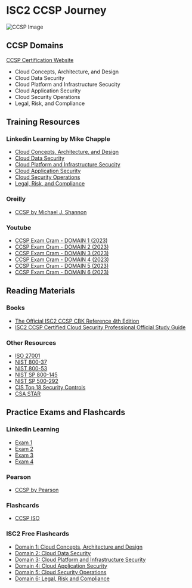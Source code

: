 # ISC2 CCSP Journey
![CCSP Image](https://github.com/meliodaaf/isc2_ccsp_journey/blob/main/files/ccsp.png)
## CCSP Domains
[CCSP Certification Website](https://www.isc2.org/certifications/ccsp)
- Cloud Concepts, Architecture, and Design
- Cloud Data Security
- Cloud Platform and Infrastructure Secucity
- Cloud Application Security
- Cloud Security Operations
- Legal, Risk, and Compliance

## Training Resources
### Linkedin Learning by Mike Chapple
- [Cloud Concepts, Architecture, and Design](https://www.linkedin.com/learning/ccsp-cert-prep-1-cloud-concepts-architecture-and-design-14683746/cloud-concepts?u=42751868)
- [Cloud Data Security](https://www.linkedin.com/learning/ccsp-cert-prep-2-data-security/securing-data-in-the-cloud?u=42751868)
- [Cloud Platform and Infrastructure Secucity](https://www.linkedin.com/learning/ccsp-cert-prep-3-cloud-platform-and-infrastructure-security-14775455/building-a-secure-cloud-platform?u=42751868)
- [Cloud Application Security](https://www.linkedin.com/learning/ccsp-cert-prep-4-cloud-application-security-14796064/securing-cloud-applications?u=42751868)
- [Cloud Security Operations](https://www.linkedin.com/learning/search?keywords=ccsp&u=42751868)
- [Legal, Risk, and Compliance](https://www.linkedin.com/learning/ccsp-cert-prep-6-legal-risk-and-compliance-17457062/quantitative-risk-assessment?u=42751868)

### Oreilly
- [CCSP by Michael J. Shannon](https://learning.oreilly.com/course/certified-cloud-security/9780138170622/)

### Youtube
- [CCSP Exam Cram - DOMAIN 1 (2023)](https://www.youtube.com/watch?v=bQSUsRCv19w&list=PL7XJSuT7Dq_X0AupQwU8YOGV3TsoPAcD0&index=2)
- [CCSP Exam Cram - DOMAIN 2 (2023)](https://www.youtube.com/watch?v=tK2LiepVC8E&list=PL7XJSuT7Dq_X0AupQwU8YOGV3TsoPAcD0&index=3)
- [CCSP Exam Cram - DOMAIN 3 (2023)](https://www.youtube.com/watch?v=tK2LiepVC8E&list=PL7XJSuT7Dq_X0AupQwU8YOGV3TsoPAcD0&index=4)
- [CCSP Exam Cram - DOMAIN 4 (2023)](https://www.youtube.com/watch?v=tK2LiepVC8E&list=PL7XJSuT7Dq_X0AupQwU8YOGV3TsoPAcD0&index=5)
- [CCSP Exam Cram - DOMAIN 5 (2023)](https://www.youtube.com/watch?v=tK2LiepVC8E&list=PL7XJSuT7Dq_X0AupQwU8YOGV3TsoPAcD0&index=6)
- [CCSP Exam Cram - DOMAIN 6 (2023)](https://www.youtube.com/watch?v=asuzaS0wpM8&list=PL7XJSuT7Dq_X0AupQwU8YOGV3TsoPAcD0&index=7)


## Reading Materials
### Books
- <a target="_blank" href="https://www.amazon.com/gp/product/1119909015/ref=ox_sc_act_title_1?smid=ATVPDKIKX0DER&amp;psc=1&_encoding=UTF8&tag=clarencesubia-20&linkCode=ur2&linkId=5de8dd897e0aaf8214fa5421bcc66561&camp=1789&creative=9325">The Official ISC2 CCSP CBK Reference 4th Edition</a>
- <a target="_blank" href="https://www.amazon.com/gp/product/1119909376/ref=ox_sc_act_title_2?smid=ATVPDKIKX0DER&amp;psc=1&_encoding=UTF8&tag=clarencesubia-20&linkCode=ur2&linkId=860b89f6909f087076748f60a9305b48&camp=1789&creative=9325">ISC2 CCSP Certified Cloud Security Professional Official Study Guide</a>

### Other Resources
- [ISO 27001](https://www.iso.org/standard/27001)
- [NIST 800-37](https://csrc.nist.gov/pubs/sp/800/37/r2/final)
- [NIST 800-53](https://csrc.nist.gov/pubs/sp/800/53/r5/upd1/final)
- [NIST SP 800-145](https://csrc.nist.gov/pubs/sp/800/145/final)
- [NIST SP 500-292](https://www.nist.gov/publications/nist-cloud-computing-reference-architecture)
- [CIS Top 18 Security Controls](https://www.cisecurity.org/controls/cis-controls-list)
- [CSA STAR](https://cloudsecurityalliance.org/star)

## Practice Exams and Flashcards
### Linkedin Learning
- [Exam 1](https://www.linkedin.com/learning/practice-exam-1-for-isc2-certified-cloud-security-professional-ccsp/about-the-practice-exam?u=42751868)
- [Exam 2](https://www.linkedin.com/learning/practice-exam-2-for-isc2-certified-cloud-security-professional-ccsp/about-the-practice-exam?u=42751868)
- [Exam 3](https://www.linkedin.com/learning/practice-exam-3-for-isc2-certified-cloud-security-professional-ccsp/about-the-practice-exam?u=42751868)
- [Exam 4](https://www.linkedin.com/learning/practice-exam-4-for-isc2-certified-cloud-security-professional-ccsp/about-the-practice-exam?u=42751868)

### Pearson
- [CCSP by Pearson](https://learning.oreilly.com/certifications/9780137931057/)

### Flashcards
- [CCSP ISO](https://quizlet.com/gb/706651378/ccsp-iso-flash-cards/?x=1jqU&i=1pa721)

### ISC2 Free Flashcards
- [Domain 1: Cloud Concepts, Architecture and Design](https://www.isc2.org/certifications/ccsp/ccsp-self-study-resources/ccsp-flash-cards-1)
- [Domain 2: Cloud Data Security](https://www.isc2.org/certifications/ccsp/ccsp-self-study-resources/ccsp-flash-cards-2)
- [Domain 3: Cloud Platform and Infrastructure Security](https://www.isc2.org/certifications/ccsp/ccsp-self-study-resources/ccsp-flash-cards-3)
- [Domain 4: Cloud Application Security](https://www.isc2.org/certifications/ccsp/ccsp-self-study-resources/ccsp-flash-cards-4)
- [Domain 5: Cloud Security Operations](https://www.isc2.org/certifications/ccsp/ccsp-self-study-resources/ccsp-flash-cards-5)
- [Domain 6: Legal, Risk and Compliance](https://www.isc2.org/certifications/ccsp/ccsp-self-study-resources/ccsp-flash-cards-6)
